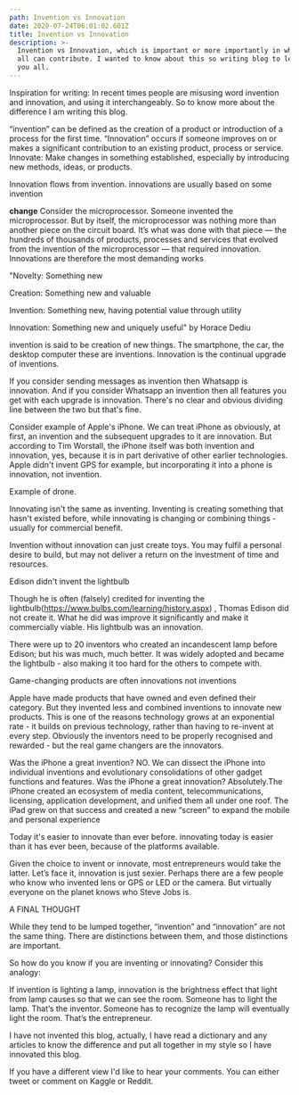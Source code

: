 ```yaml
---
path: Invention vs Innovation
date: 2020-07-24T06:01:02.601Z
title: Invention vs Innovation
description: >-
  Invention vs Innovation, which is important or more importantly in which we
  all can contribute. I wanted to know about this so writing blog to learn with
  you all.
---
```

Inspiration for writing: In recent times people are misusing word invention and innovation, and using it interchangeably. So to know more about the difference I am writing this blog.

“invention” can be defined as the creation of a product or introduction of a process for the first time. “Innovation”  occurs if someone improves on or makes a significant contribution to an existing product, process or service. Innovate: Make changes in something established, especially by introducing new methods, ideas, or products.

Innovation flows from invention. innovations are usually based on some invention

**change** Consider the microprocessor. Someone invented the microprocessor. But by itself, the microprocessor was nothing more than another piece on the circuit board. It’s what was done with that piece — the hundreds of thousands of products, processes and services that evolved from the invention of the microprocessor — that required innovation. Innovations are therefore the most demanding works

"Novelty: Something new

Creation: Something new and valuable

Invention: Something new, having potential value through utility

Innovation: Something new and uniquely useful" by Horace Dediu



invention is said to be creation of new things. The smartphone, the car, the desktop computer these are inventions. Innovation is the continual upgrade of inventions.

If you consider sending messages as invention then Whatsapp is innovation. And if you consider Whatsapp an invention then all features you get with each upgrade is innovation. There's no clear and obvious dividing line between the two but that's fine.

Consider example of Apple's iPhone. We can treat iPhone as obviously, at first, an invention and the subsequent upgrades to it are innovation. But according to Tim Worstall, the iPhone itself was both invention and innovation, yes, because it is in part derivative of other earlier technologies. Apple didn't invent GPS for example, but incorporating it into a phone is innovation, not invention.

Example of drone.

Innovating isn't the same as inventing.   Inventing is creating something that hasn't existed before, while innovating is changing or combining things - usually for commercial benefit.



Invention without innovation can just create toys.  You may fulfil a personal desire to build, but may not deliver a return on the investment of time and resources.



Edison didn't invent the lightbulb

Though he is often (falsely) credited for inventing the lightbulb(https://www.bulbs.com/learning/history.aspx) , Thomas Edison did not create it.  What he did was improve it significantly and make it commercially viable.  His lightbulb was an innovation. 

There were up to 20 inventors who created an incandescent lamp before Edison; but his was much, much better.  It was widely adopted and became the lightbulb - also making it too hard for the others to compete with.

Game-changing products are often innovations not inventions

Apple have made products that have owned and even defined their category. But they invented less and combined inventions to innovate new products. This is one of the reasons technology grows at an exponential rate - it builds on previous technology, rather than having to re-invent at every step.  Obviously the inventors need to be properly recognised and rewarded - but the real game changers are the innovators.

Was the iPhone a great invention?  NO. We can dissect the iPhone into individual inventions and evolutionary consolidations of other gadget functions and features. Was the iPhone a great innovation? Absolutely.The iPhone created an ecosystem of media content, telecommunications, licensing, application development, and unified them all under one roof. The iPad grew on that success and created a new “screen” to expand the mobile and personal experience



Today it's easier to innovate than ever before. innovating today is easier than it has ever been, because of the platforms available.



Given the choice to invent or innovate, most entrepreneurs would take the latter. Let’s face it, innovation is just sexier. Perhaps there are a few people who know who invented lens or GPS or LED or the camera. But virtually everyone on the planet knows who Steve Jobs is.

A FINAL THOUGHT

While they tend to be lumped together, “invention” and “innovation” are not the same thing. There are distinctions between them, and those distinctions are important.

So how do you know if you are inventing or innovating? Consider this analogy:

If invention is lighting a lamp, innovation is the brightness effect that light from lamp causes so that we can see the room. Someone has to light the lamp. That’s the inventor. Someone has to recognize the lamp will eventually light the room. That’s the entrepreneur.

I have not invented this blog, actually, I have read a dictionary and any articles to know the difference and put all together in my style so I have innovated this blog. 















If you have a different view I'd like to hear your comments. You can either tweet or comment on Kaggle or Reddit.
